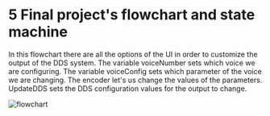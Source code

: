 # 5 Final project's flowchart and state machine

 In this flowchart there are all the options of the UI in order to customize the output of the DDS system. The variable voiceNumber sets which voice we are configuring. The variable voiceConfig sets which parameter of the voice we are changing. The encoder let's us change the values of the parameters. UpdateDDS sets the DDS configuration values for the output to change.

![flowchart](https://i.imgur.com/a8LgEz0.png)
